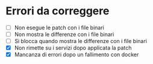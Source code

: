 # Errori da correggere
- [ ] Non esegue le patch con i file binari
- [ ] Non mostra le differenze con i file binari
- [ ] Si blocca quando mostra le differenze con i file binari
- [x] Non rimette su i servizi dopo applicata la patch
- [x] Mancanza di errori dopo un fallimento con docker